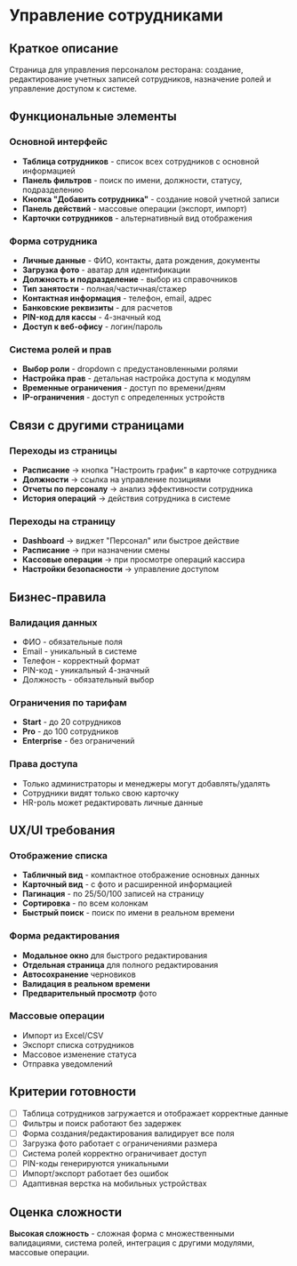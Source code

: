 # Управление сотрудниками

## Краткое описание

Страница для управления персоналом ресторана: создание, редактирование учетных записей сотрудников, назначение ролей и управление доступом к системе.

## Функциональные элементы

### Основной интерфейс

- **Таблица сотрудников** - список всех сотрудников с основной информацией
- **Панель фильтров** - поиск по имени, должности, статусу, подразделению
- **Кнопка "Добавить сотрудника"** - создание новой учетной записи
- **Панель действий** - массовые операции (экспорт, импорт)
- **Карточки сотрудников** - альтернативный вид отображения

### Форма сотрудника

- **Личные данные** - ФИО, контакты, дата рождения, документы
- **Загрузка фото** - аватар для идентификации
- **Должность и подразделение** - выбор из справочников
- **Тип занятости** - полная/частичная/стажер
- **Контактная информация** - телефон, email, адрес
- **Банковские реквизиты** - для расчетов
- **PIN-код для кассы** - 4-значный код
- **Доступ к веб-офису** - логин/пароль

### Система ролей и прав

- **Выбор роли** - dropdown с предустановленными ролями
- **Настройка прав** - детальная настройка доступа к модулям
- **Временные ограничения** - доступ по времени/дням
- **IP-ограничения** - доступ с определенных устройств

## Связи с другими страницами

### Переходы из страницы

- **Расписание** → кнопка "Настроить график" в карточке сотрудника
- **Должности** → ссылка на управление позициями
- **Отчеты по персоналу** → анализ эффективности сотрудника
- **История операций** → действия сотрудника в системе

### Переходы на страницу

- **Dashboard** → виджет "Персонал" или быстрое действие
- **Расписание** → при назначении смены
- **Кассовые операции** → при просмотре операций кассира
- **Настройки безопасности** → управление доступом

## Бизнес-правила

### Валидация данных

- ФИО - обязательные поля
- Email - уникальный в системе
- Телефон - корректный формат
- PIN-код - уникальный 4-значный
- Должность - обязательный выбор

### Ограничения по тарифам

- **Start** - до 20 сотрудников
- **Pro** - до 100 сотрудников
- **Enterprise** - без ограничений

### Права доступа

- Только администраторы и менеджеры могут добавлять/удалять
- Сотрудники видят только свою карточку
- HR-роль может редактировать личные данные

## UX/UI требования

### Отображение списка

- **Табличный вид** - компактное отображение основных данных
- **Карточный вид** - с фото и расширенной информацией
- **Пагинация** - по 25/50/100 записей на страницу
- **Сортировка** - по всем колонкам
- **Быстрый поиск** - поиск по имени в реальном времени

### Форма редактирования

- **Модальное окно** для быстрого редактирования
- **Отдельная страница** для полного редактирования
- **Автосохранение** черновиков
- **Валидация в реальном времени**
- **Предварительный просмотр** фото

### Массовые операции

- Импорт из Excel/CSV
- Экспорт списка сотрудников
- Массовое изменение статуса
- Отправка уведомлений

## Критерии готовности

- [ ] Таблица сотрудников загружается и отображает корректные данные
- [ ] Фильтры и поиск работают без задержек
- [ ] Форма создания/редактирования валидирует все поля
- [ ] Загрузка фото работает с ограничениями размера
- [ ] Система ролей корректно ограничивает доступ
- [ ] PIN-коды генерируются уникальными
- [ ] Импорт/экспорт работает без ошибок
- [ ] Адаптивная верстка на мобильных устройствах

## Оценка сложности

**Высокая сложность** - сложная форма с множественными валидациями, система ролей, интеграция с другими модулями, массовые операции.
